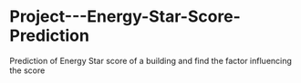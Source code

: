 # Project---Energy-Star-Score-Prediction
Prediction of Energy Star score of a building and find the factor influencing the score
